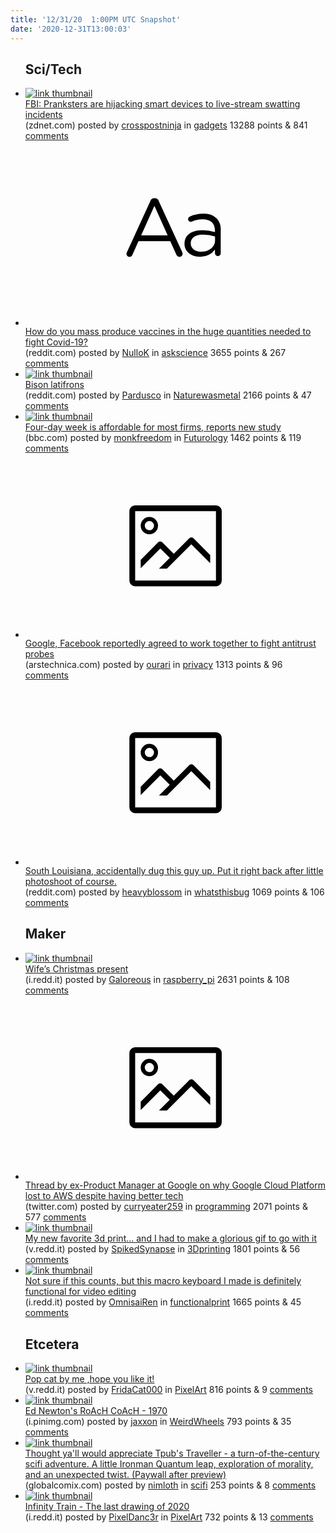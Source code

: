 ```yaml
---
title: '12/31/20  1:00PM UTC Snapshot'
date: '2020-12-31T13:00:03'
---
```

<ul>
<h2>Sci/Tech</h2>

<li><a href='https://www.zdnet.com/article/fbi-pranksters-are-hijacking-smart-devices-to-live-stream-swatting-incidents/'><img src='https://b.thumbs.redditmedia.com/xPLGJ01LHuvgHMJq0tREewtwXf_ZGTq_Km7n4CudleE.jpg' alt='link thumbnail'></a><div><div class='linkTitle'><a href='https://www.zdnet.com/article/fbi-pranksters-are-hijacking-smart-devices-to-live-stream-swatting-incidents/'>FBI: Pranksters are hijacking smart devices to live-stream swatting incidents</a></div>(zdnet.com) posted by <a href='https://www.reddit.com/user/crosspostninja'>crosspostninja</a> in <a href='https://www.reddit.com/r/gadgets'>gadgets</a> 13288 points & 841 <a href='https://www.reddit.com/r/gadgets/comments/kndhfk/fbi_pranksters_are_hijacking_smart_devices_to/'>comments</a></div></li>

<li><a href='https://www.reddit.com/r/askscience/comments/kn66r4/how_do_you_mass_produce_vaccines_in_the_huge/'><svg version='1.1' viewBox='-34 -12 104 64' preserveAspectRatio='xMidYMid slice' xmlns='http://www.w3.org/2000/svg' xmlns:xlink='http://www.w3.org/1999/xlink'>
    <title>text link thumbnail</title>
    <path d='M12.19,8.84a1.45,1.45,0,0,0-1.4-1h-.12a1.46,1.46,0,0,0-1.42,1L1.14,26.56a1.29,1.29,0,0,0-.14.59,1,1,0,0,0,1,1,1.12,1.12,0,0,0,1.08-.77l2.08-4.65h11l2.08,4.59a1.24,1.24,0,0,0,1.12.83,1.08,1.08,0,0,0,1.08-1.08,1.64,1.64,0,0,0-.14-.57ZM6.08,20.71l4.59-10.22,4.6,10.22Z'>
    </path>
    <path d='M32.24,14.78A6.35,6.35,0,0,0,27.6,13.2a11.36,11.36,0,0,0-4.7,1,1,1,0,0,0-.58.89,1,1,0,0,0,.94.92,1.23,1.23,0,0,0,.39-.08,8.87,8.87,0,0,1,3.72-.81c2.7,0,4.28,1.33,4.28,3.92v.5a15.29,15.29,0,0,0-4.42-.61c-3.64,0-6.14,1.61-6.14,4.64v.05c0,2.95,2.7,4.48,5.37,4.48a6.29,6.29,0,0,0,5.19-2.48V26.9a1,1,0,0,0,1,1,1,1,0,0,0,1-1.06V19A5.71,5.71,0,0,0,32.24,14.78Zm-.56,7.7c0,2.28-2.17,3.89-4.81,3.89-1.94,0-3.61-1.06-3.61-2.86v-.06c0-1.8,1.5-3,4.2-3a15.2,15.2,0,0,1,4.22.61Z'>
    </path>
    </svg></a><div><div class='linkTitle'><a href='https://www.reddit.com/r/askscience/comments/kn66r4/how_do_you_mass_produce_vaccines_in_the_huge/'>How do you mass produce vaccines in the huge quantities needed to fight Covid-19?</a></div>(reddit.com) posted by <a href='https://www.reddit.com/user/NulloK'>NulloK</a> in <a href='https://www.reddit.com/r/askscience'>askscience</a> 3655 points & 267 <a href='https://www.reddit.com/r/askscience/comments/kn66r4/how_do_you_mass_produce_vaccines_in_the_huge/'>comments</a></div></li>

<li><a href='https://www.reddit.com/gallery/kneell'><img src='https://b.thumbs.redditmedia.com/xfCBRRue9jyWeUr9JauTQYuBBiD6EjsyxZrq5g8cwKY.jpg' alt='link thumbnail'></a><div><div class='linkTitle'><a href='https://www.reddit.com/gallery/kneell'>Bison latifrons</a></div>(reddit.com) posted by <a href='https://www.reddit.com/user/Pardusco'>Pardusco</a> in <a href='https://www.reddit.com/r/Naturewasmetal'>Naturewasmetal</a> 2166 points & 47 <a href='https://www.reddit.com/r/Naturewasmetal/comments/kneell/bison_latifrons/'>comments</a></div></li>

<li><a href='https://www.bbc.com/news/business-55485010'><img src='https://a.thumbs.redditmedia.com/nIgjC7IaFz3Vbmi9MOBrtQT1xpMKuj5SoiibDVVzhs8.jpg' alt='link thumbnail'></a><div><div class='linkTitle'><a href='https://www.bbc.com/news/business-55485010'>Four-day week is affordable for most firms, reports new study</a></div>(bbc.com) posted by <a href='https://www.reddit.com/user/monkfreedom'>monkfreedom</a> in <a href='https://www.reddit.com/r/Futurology'>Futurology</a> 1462 points & 119 <a href='https://www.reddit.com/r/Futurology/comments/knkt6w/fourday_week_is_affordable_for_most_firms_reports/'>comments</a></div></li>

<li><a href='https://arstechnica.com/tech-policy/2020/12/google-facebook-reportedly-agreed-to-work-together-to-fight-antitrust-probes/'><svg version='1.1' viewBox='-34 -14 104 64' preserveAspectRatio='xMidYMid meet' xmlns='http://www.w3.org/2000/svg' xmlns:xlink='http://www.w3.org/1999/xlink'>
    <title>link thumbnail</title>
    <path d='M32,4H4A2,2,0,0,0,2,6V30a2,2,0,0,0,2,2H32a2,2,0,0,0,2-2V6A2,2,0,0,0,32,4ZM4,30V6H32V30Z'></path>
    <path d='M8.92,14a3,3,0,1,0-3-3A3,3,0,0,0,8.92,14Zm0-4.6A1.6,1.6,0,1,1,7.33,11,1.6,1.6,0,0,1,8.92,9.41Z'></path>
    <path d='M22.78,15.37l-5.4,5.4-4-4a1,1,0,0,0-1.41,0L5.92,22.9v2.83l6.79-6.79L16,22.18l-3.75,3.75H15l8.45-8.45L30,24V21.18l-5.81-5.81A1,1,0,0,0,22.78,15.37Z'></path>
    </svg></a><div><div class='linkTitle'><a href='https://arstechnica.com/tech-policy/2020/12/google-facebook-reportedly-agreed-to-work-together-to-fight-antitrust-probes/'>Google, Facebook reportedly agreed to work together to fight antitrust probes</a></div>(arstechnica.com) posted by <a href='https://www.reddit.com/user/ourari'>ourari</a> in <a href='https://www.reddit.com/r/privacy'>privacy</a> 1313 points & 96 <a href='https://www.reddit.com/r/privacy/comments/kn6anq/google_facebook_reportedly_agreed_to_work/'>comments</a></div></li>

<li><a href='https://www.reddit.com/gallery/kn4vhd'><svg version='1.1' viewBox='-34 -14 104 64' preserveAspectRatio='xMidYMid meet' xmlns='http://www.w3.org/2000/svg' xmlns:xlink='http://www.w3.org/1999/xlink'>
    <title>link thumbnail</title>
    <path d='M32,4H4A2,2,0,0,0,2,6V30a2,2,0,0,0,2,2H32a2,2,0,0,0,2-2V6A2,2,0,0,0,32,4ZM4,30V6H32V30Z'></path>
    <path d='M8.92,14a3,3,0,1,0-3-3A3,3,0,0,0,8.92,14Zm0-4.6A1.6,1.6,0,1,1,7.33,11,1.6,1.6,0,0,1,8.92,9.41Z'></path>
    <path d='M22.78,15.37l-5.4,5.4-4-4a1,1,0,0,0-1.41,0L5.92,22.9v2.83l6.79-6.79L16,22.18l-3.75,3.75H15l8.45-8.45L30,24V21.18l-5.81-5.81A1,1,0,0,0,22.78,15.37Z'></path>
    </svg></a><div><div class='linkTitle'><a href='https://www.reddit.com/gallery/kn4vhd'>South Louisiana, accidentally dug this guy up. Put it right back after little photoshoot of course.</a></div>(reddit.com) posted by <a href='https://www.reddit.com/user/heavyblossom'>heavyblossom</a> in <a href='https://www.reddit.com/r/whatsthisbug'>whatsthisbug</a> 1069 points & 106 <a href='https://www.reddit.com/r/whatsthisbug/comments/kn4vhd/south_louisiana_accidentally_dug_this_guy_up_put/'>comments</a></div></li>

<h2>Maker</h2>

<li><a href='https://i.redd.it/zkth8rgm1e861.jpg'><img src='https://b.thumbs.redditmedia.com/tE9vwgkIIqc5FfuTZ_VyKb6XNIPt97iaOIY7ZHhjcrw.jpg' alt='link thumbnail'></a><div><div class='linkTitle'><a href='https://i.redd.it/zkth8rgm1e861.jpg'>Wife’s Christmas present</a></div>(i.redd.it) posted by <a href='https://www.reddit.com/user/Galoreous'>Galoreous</a> in <a href='https://www.reddit.com/r/raspberry_pi'>raspberry_pi</a> 2631 points & 108 <a href='https://www.reddit.com/r/raspberry_pi/comments/knanza/wifes_christmas_present/'>comments</a></div></li>

<li><a href='https://twitter.com/MohapatraHemant/status/1343969802080030720?s=20'><svg version='1.1' viewBox='-34 -14 104 64' preserveAspectRatio='xMidYMid meet' xmlns='http://www.w3.org/2000/svg' xmlns:xlink='http://www.w3.org/1999/xlink'>
    <title>link thumbnail</title>
    <path d='M32,4H4A2,2,0,0,0,2,6V30a2,2,0,0,0,2,2H32a2,2,0,0,0,2-2V6A2,2,0,0,0,32,4ZM4,30V6H32V30Z'></path>
    <path d='M8.92,14a3,3,0,1,0-3-3A3,3,0,0,0,8.92,14Zm0-4.6A1.6,1.6,0,1,1,7.33,11,1.6,1.6,0,0,1,8.92,9.41Z'></path>
    <path d='M22.78,15.37l-5.4,5.4-4-4a1,1,0,0,0-1.41,0L5.92,22.9v2.83l6.79-6.79L16,22.18l-3.75,3.75H15l8.45-8.45L30,24V21.18l-5.81-5.81A1,1,0,0,0,22.78,15.37Z'></path>
    </svg></a><div><div class='linkTitle'><a href='https://twitter.com/MohapatraHemant/status/1343969802080030720?s=20'>Thread by ex-Product Manager at Google on why Google Cloud Platform lost to AWS despite having better tech</a></div>(twitter.com) posted by <a href='https://www.reddit.com/user/curryeater259'>curryeater259</a> in <a href='https://www.reddit.com/r/programming'>programming</a> 2071 points & 577 <a href='https://www.reddit.com/r/programming/comments/kn4d94/thread_by_exproduct_manager_at_google_on_why/'>comments</a></div></li>

<li><a href='https://v.redd.it/t07wt42tzd861'><img src='https://b.thumbs.redditmedia.com/laNWEIapSd9u4loabERu0upMktAPM3JfEfpCs5hB-lo.jpg' alt='link thumbnail'></a><div><div class='linkTitle'><a href='https://v.redd.it/t07wt42tzd861'>My new favorite 3d print... and I had to make a glorious gif to go with it</a></div>(v.redd.it) posted by <a href='https://www.reddit.com/user/SpikedSynapse'>SpikedSynapse</a> in <a href='https://www.reddit.com/r/3Dprinting'>3Dprinting</a> 1801 points & 56 <a href='https://www.reddit.com/r/3Dprinting/comments/knaj30/my_new_favorite_3d_print_and_i_had_to_make_a/'>comments</a></div></li>

<li><a href='https://i.redd.it/5ezuvpxpyc861.jpg'><img src='https://a.thumbs.redditmedia.com/3uztMPfybHILMFqqyPMvdsR3O1AaC-QOgt40cfn-q40.jpg' alt='link thumbnail'></a><div><div class='linkTitle'><a href='https://i.redd.it/5ezuvpxpyc861.jpg'>Not sure if this counts, but this macro keyboard I made is definitely functional for video editing</a></div>(i.redd.it) posted by <a href='https://www.reddit.com/user/OmnisaiRen'>OmnisaiRen</a> in <a href='https://www.reddit.com/r/functionalprint'>functionalprint</a> 1665 points & 45 <a href='https://www.reddit.com/r/functionalprint/comments/kn6cr4/not_sure_if_this_counts_but_this_macro_keyboard_i/'>comments</a></div></li>

<h2>Etcetera</h2>

<li><a href='https://v.redd.it/6cwblhj9lh861'><img src='https://b.thumbs.redditmedia.com/OyRtdS-_TtgqtLIpDOcTW3GbkJPTDwh4WM7u4DUJfNg.jpg' alt='link thumbnail'></a><div><div class='linkTitle'><a href='https://v.redd.it/6cwblhj9lh861'>Pop cat by me ,hope you like it!</a></div>(v.redd.it) posted by <a href='https://www.reddit.com/user/FridaCat000'>FridaCat000</a> in <a href='https://www.reddit.com/r/PixelArt'>PixelArt</a> 816 points & 9 <a href='https://www.reddit.com/r/PixelArt/comments/knmm5w/pop_cat_by_me_hope_you_like_it/'>comments</a></div></li>

<li><a href='https://i.pinimg.com/originals/c0/9a/c4/c09ac4a060cd40992ec5c555fc29a7b1.jpg'><img src='https://b.thumbs.redditmedia.com/fFMwfauju-HMoKTx0G3THGBJsgDiL0WC5SzNFooqszE.jpg' alt='link thumbnail'></a><div><div class='linkTitle'><a href='https://i.pinimg.com/originals/c0/9a/c4/c09ac4a060cd40992ec5c555fc29a7b1.jpg'>Ed Newton's RoAcH CoAcH - 1970</a></div>(i.pinimg.com) posted by <a href='https://www.reddit.com/user/jaxxon'>jaxxon</a> in <a href='https://www.reddit.com/r/WeirdWheels'>WeirdWheels</a> 793 points & 35 <a href='https://www.reddit.com/r/WeirdWheels/comments/knhtrl/ed_newtons_roach_coach_1970/'>comments</a></div></li>

<li><a href='https://globalcomix.com/c/traveller/chapters/en/1/1?utm_medium=social&amp;utm_source=reddit&amp;utm_campaign=GCtraveller122920&amp;utm_term=r-scifi'><img src='https://b.thumbs.redditmedia.com/tvImneAwQZQuA-KS8jT-c1G3heCEn_YZye_4QDc9S2k.jpg' alt='link thumbnail'></a><div><div class='linkTitle'><a href='https://globalcomix.com/c/traveller/chapters/en/1/1?utm_medium=social&amp;utm_source=reddit&amp;utm_campaign=GCtraveller122920&amp;utm_term=r-scifi'>Thought ya'll would appreciate Tpub's Traveller - a turn-of-the-century scifi adventure. A little Ironman Quantum leap, exploration of morality, and an unexpected twist. (Paywall after preview)</a></div>(globalcomix.com) posted by <a href='https://www.reddit.com/user/nimloth'>nimloth</a> in <a href='https://www.reddit.com/r/scifi'>scifi</a> 253 points & 8 <a href='https://www.reddit.com/r/scifi/comments/kn8q9j/thought_yall_would_appreciate_tpubs_traveller_a/'>comments</a></div></li>

<li><a href='https://i.redd.it/v99gzu149d861.png'><img src='https://b.thumbs.redditmedia.com/POi9ISm4JWs6BrkFIOaKwnCyBGZ25zk2ywWqWa20yTQ.jpg' alt='link thumbnail'></a><div><div class='linkTitle'><a href='https://i.redd.it/v99gzu149d861.png'>Infinity Train - The last drawing of 2020</a></div>(i.redd.it) posted by <a href='https://www.reddit.com/user/PixelDanc3r'>PixelDanc3r</a> in <a href='https://www.reddit.com/r/PixelArt'>PixelArt</a> 732 points & 13 <a href='https://www.reddit.com/r/PixelArt/comments/kn7ja3/infinity_train_the_last_drawing_of_2020/'>comments</a></div></li>

</ul>
